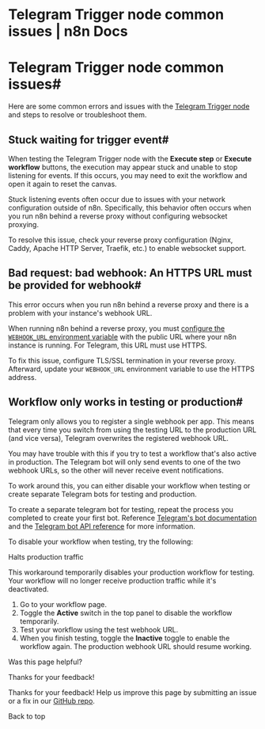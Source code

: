 # Telegram Trigger node common issues | n8n Docs

[ ](https://github.com/n8n-io/n8n-docs/edit/main/docs/integrations/builtin/trigger-nodes/n8n-nodes-base.telegramtrigger/common-issues.md "Edit this page")

# Telegram Trigger node common issues#

Here are some common errors and issues with the [Telegram Trigger node](../) and steps to resolve or troubleshoot them.

## Stuck waiting for trigger event#

When testing the Telegram Trigger node with the **Execute step** or **Execute workflow** buttons, the execution may appear stuck and unable to stop listening for events. If this occurs, you may need to exit the workflow and open it again to reset the canvas.

Stuck listening events often occur due to issues with your network configuration outside of n8n. Specifically, this behavior often occurs when you run n8n behind a reverse proxy without configuring websocket proxying.

To resolve this issue, check your reverse proxy configuration (Nginx, Caddy, Apache HTTP Server, Traefik, etc.) to enable websocket support.

## Bad request: bad webhook: An HTTPS URL must be provided for webhook#

This error occurs when you run n8n behind a reverse proxy and there is a problem with your instance's webhook URL.

When running n8n behind a reverse proxy, you must [configure the `WEBHOOK_URL` environment variable](../../../../../hosting/configuration/configuration-examples/webhook-url/) with the public URL where your n8n instance is running. For Telegram, this URL must use HTTPS.

To fix this issue, configure TLS/SSL termination in your reverse proxy. Afterward, update your `WEBHOOK_URL` environment variable to use the HTTPS address.

## Workflow only works in testing or production#

Telegram only allows you to register a single webhook per app. This means that every time you switch from using the testing URL to the production URL (and vice versa), Telegram overwrites the registered webhook URL. 

You may have trouble with this if you try to test a workflow that's also active in production. The Telegram bot will only send events to one of the two webhook URLs, so the other will never receive event notifications.

To work around this, you can either disable your workflow when testing or create separate Telegram bots for testing and production.

To create a separate telegram bot for testing, repeat the process you completed to create your first bot. Reference [Telegram's bot documentation](https://core.telegram.org/bots) and the [Telegram bot API reference](https://core.telegram.org/bots/api) for more information.

To disable your workflow when testing, try the following:

Halts production traffic

This workaround temporarily disables your production workflow for testing. Your workflow will no longer receive production traffic while it's deactivated.

  1. Go to your workflow page.
  2. Toggle the **Active** switch in the top panel to disable the workflow temporarily.
  3. Test your workflow using the test webhook URL.
  4. When you finish testing, toggle the **Inactive** toggle to enable the workflow again. The production webhook URL should resume working.

Was this page helpful? 

Thanks for your feedback! 

Thanks for your feedback! Help us improve this page by submitting an issue or a fix in our [GitHub repo](https://github.com/n8n-io/n8n-docs). 

Back to top